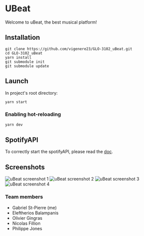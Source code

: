 # UBeat

Welcome to uBeat, the best musical platform!

## Installation

```
git clone https://github.com/vigenere23/GLO-3102_uBeat.git
cd GLO-3102_uBeat
yarn install
git submodule init
git submodule update
```

## Launch

In project's root directory:

```bash
yarn start
```

### Enabling hot-reloading

```bash
yarn dev
```

## SpotifyAPI

To correctly start the spotifyAPI, please read the [doc](https://github.com/vigenere23/GLO-3102_SpotifyAPI). 

## Screenshots

![uBeat screenshot 1](https://user-images.githubusercontent.com/32545895/57195341-5a3b0f00-6f1f-11e9-9426-cf8000d25e1f.png)
![uBeat screenshot 2](https://user-images.githubusercontent.com/32545895/57195342-5a3b0f00-6f1f-11e9-9db4-d9a47691a764.png)
![uBeat screenshot 3](https://user-images.githubusercontent.com/32545895/57195343-5a3b0f00-6f1f-11e9-9f1e-368f71977c1e.png)
![uBeat screenshot 4](https://user-images.githubusercontent.com/32545895/57195340-5a3b0f00-6f1f-11e9-8a2d-9e519c209d69.png)


### Team members

* Gabriel St-Pierre (me)
* Eleftherios Balampanis
* Olivier Gingras
* Nicolas Fillion
* Philippe Jones
